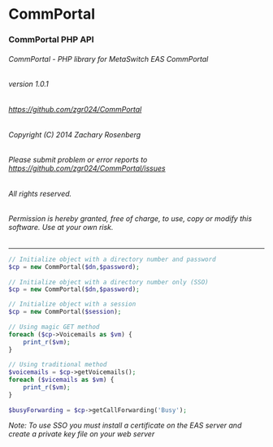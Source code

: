 CommPortal
==========

### CommPortal PHP API

###### CommPortal - PHP library for MetaSwitch EAS CommPortal
###### version 1.0.1
###### https://github.com/zgr024/CommPortal
###### Copyright (C) 2014 Zachary Rosenberg
###### Please submit problem or error reports to https://github.com/zgr024/CommPortal/issues  

###### All rights reserved.
###### Permission is hereby granted, free of charge, to use, copy or modify this software.  Use at your own risk.
---
```php
// Initialize object with a directory number and password
$cp = new CommPortal($dn,$password);
	
// Initialize object with a directory number only (SSO)
$cp = new CommPortal($dn,$password);

// Initialize object with a session
$cp = new CommPortal($session);
	
// Using magic GET method
foreach ($cp->Voicemails as $vm) {
	print_r($vm);
}
	
// Using traditional method
$voicemails = $cp->getVoicemails();
foreach ($vicemails as $vm) {
	print_r($vm);
}
			
$busyForwarding = $cp->getCallForwarding('Busy');
```
	
*Note: To use SSO you must install a certificate on the EAS server and create a private key file on your web server*
		
